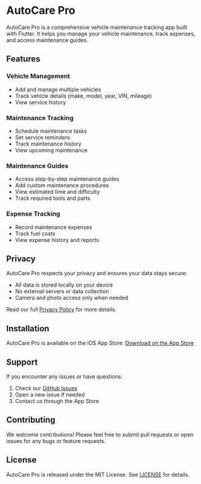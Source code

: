 # AutoCare Pro

AutoCare Pro is a comprehensive vehicle maintenance tracking app built with Flutter. It helps you manage your vehicle maintenance, track expenses, and access maintenance guides.

## Features

### Vehicle Management
- Add and manage multiple vehicles
- Track vehicle details (make, model, year, VIN, mileage)
- View service history

### Maintenance Tracking
- Schedule maintenance tasks
- Set service reminders
- Track maintenance history
- View upcoming maintenance

### Maintenance Guides
- Access step-by-step maintenance guides
- Add custom maintenance procedures
- View estimated time and difficulty
- Track required tools and parts

### Expense Tracking
- Record maintenance expenses
- Track fuel costs
- View expense history and reports

## Privacy

AutoCare Pro respects your privacy and ensures your data stays secure:
- All data is stored locally on your device
- No external servers or data collection
- Camera and photo access only when needed

Read our full [Privacy Policy](https://github.com/vgcman16/autocare-pro/blob/main/PRIVACY.md) for more details.

## Installation

AutoCare Pro is available on the iOS App Store:
[Download on the App Store](#) <!-- Add App Store link when available -->

## Support

If you encounter any issues or have questions:
1. Check our [GitHub Issues](https://github.com/vgcman16/autocare-pro/issues)
2. Open a new issue if needed
3. Contact us through the App Store

## Contributing

We welcome contributions! Please feel free to submit pull requests or open issues for any bugs or feature requests.

## License

AutoCare Pro is released under the MIT License. See [LICENSE](LICENSE) for details.
